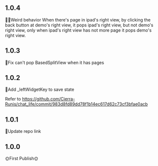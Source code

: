 ## 1.0.4

😵‍💫Weird behavior
When there's page in ipad's right view,
by clicking the back button at demo's right view,
it pops ipad's right view, but not demo's right view,
only when ipad's right view has not more page it pops demo's right view.

## 1.0.3

🔧Fix can't pop BasedSplitView when it has pages

## 1.0.2

🔧Add \_leftWidgetKey to save state

Refer to <https://github.com/Cierra-Runis/chat_life/commit/983d8fd89dd78f1b14ec617d62c73cf3bfae0acb>

## 1.0.1

📖Update repo link

## 1.0.0

🌞First Publish🌞

